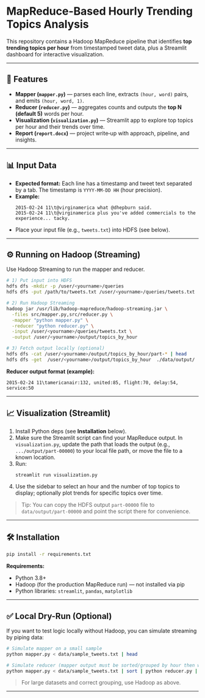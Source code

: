 # MapReduce-Based Hourly Trending Topics Analysis

This repository contains a Hadoop MapReduce pipeline that identifies **top trending topics per hour** from timestamped tweet data, plus a Streamlit dashboard for interactive visualization.

---

## 🚀 Features
- **Mapper (`mapper.py`)** — parses each line, extracts `(hour, word)` pairs, and emits `(hour, word, 1)`.
- **Reducer (`reducer.py`)** — aggregates counts and outputs the **top N (default 5)** words per hour.
- **Visualization (`visualization.py`)** — Streamlit app to explore top topics per hour and their trends over time.
- **Report (`report.docx`)** — project write‑up with approach, pipeline, and insights.

---

## 📊 Input Data
- **Expected format:** Each line has a timestamp and tweet text separated by a tab. The timestamp is `YYYY-MM-DD HH` (hour precision).
- **Example:**
  ```
  2015-02-24 11\t@virginamerica what @dhepburn said.
  2015-02-24 11\t@virginamerica plus you've added commercials to the experience... tacky.
  ```
- Place your input file (e.g., `tweets.txt`) into HDFS (see below).

---

## ⚙️ Running on Hadoop (Streaming)
Use Hadoop Streaming to run the mapper and reducer.

```bash
# 1) Put input into HDFS
hdfs dfs -mkdir -p /user/<yourname>/queries
hdfs dfs -put /path/to/tweets.txt /user/<yourname>/queries/tweets.txt

# 2) Run Hadoop Streaming
hadoop jar /usr/lib/hadoop-mapreduce/hadoop-streaming.jar \
  -files src/mapper.py,src/reducer.py \
  -mapper "python mapper.py" \
  -reducer "python reducer.py" \
  -input /user/<yourname>/queries/tweets.txt \
  -output /user/<yourname>/output/topics_by_hour

# 3) Fetch output locally (optional)
hdfs dfs -cat /user/<yourname>/output/topics_by_hour/part-* | head
hdfs dfs -get  /user/<yourname>/output/topics_by_hour  ./data/output/
```

**Reducer output format (example):**
```
2015-02-24 11\tamericanair:132, united:85, flight:70, delay:54, service:50
```

---

## 📈 Visualization (Streamlit)
1. Install Python deps (see **Installation** below).
2. Make sure the Streamlit script can find your MapReduce output. In `visualization.py`, update the path that loads the output (e.g., `.../output/part-00000`) to your local file path, or move the file to a known location.
3. Run:
   ```bash
   streamlit run visualization.py
   ```
4. Use the sidebar to select an hour and the number of top topics to display; optionally plot trends for specific topics over time.

> Tip: You can copy the HDFS output `part-00000` file to `data/output/part-00000` and point the script there for convenience.

---

## 🛠️ Installation
```bash
pip install -r requirements.txt
```

**Requirements:**
- Python 3.8+
- Hadoop (for the production MapReduce run) — not installed via pip
- Python libraries: `streamlit`, `pandas`, `matplotlib`

---

## ✅ Local Dry-Run (Optional)
If you want to test logic locally without Hadoop, you can simulate streaming by piping data:
```bash
# Simulate mapper on a small sample
python mapper.py < data/sample_tweets.txt | head

# Simulate reducer (mapper output must be sorted/grouped by hour then word if needed)
python mapper.py < data/sample_tweets.txt | sort | python reducer.py | head
```
> For large datasets and correct grouping, use Hadoop as above.

---
